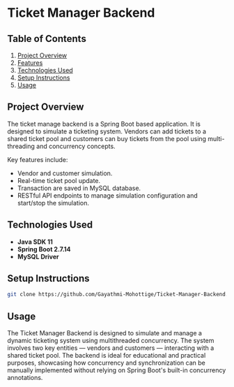# Ticket Manager Backend

## Table of Contents
1. [Project Overview](#project-overview)
2. [Features](#features)
3. [Technologies Used](#technologies-used)
4. [Setup Instructions](#setup-instructions)
5. [Usage](#usage)

## Project Overview
The ticket manage backend is a Spring Boot based application. It is designed to simulate a ticketing system. Vendors can add tickets to a shared ticket pool and customers can buy tickets from the pool using multi-threading and concurrency concepts.

Key features include:
- Vendor and customer simulation.
- Real-time ticket pool update.
- Transaction are saved in MySQL database.
- RESTful API endpoints to manage simulation configuration and start/stop the simulation.

## Technologies Used

- **Java SDK 11**
- **Spring Boot 2.7.14**
- **MySQL Driver**

## Setup Instructions

```bash
git clone https://github.com/Gayathmi-Mohottige/Ticket-Manager-Backend.git
```

## Usage
The Ticket Manager Backend is designed to simulate and manage a dynamic ticketing system using multithreaded concurrency. The system involves two key entities — vendors and customers — interacting with a shared ticket pool. The backend is ideal for educational and practical purposes, showcasing how concurrency and synchronization can be manually implemented without relying on Spring Boot's built-in concurrency annotations.

